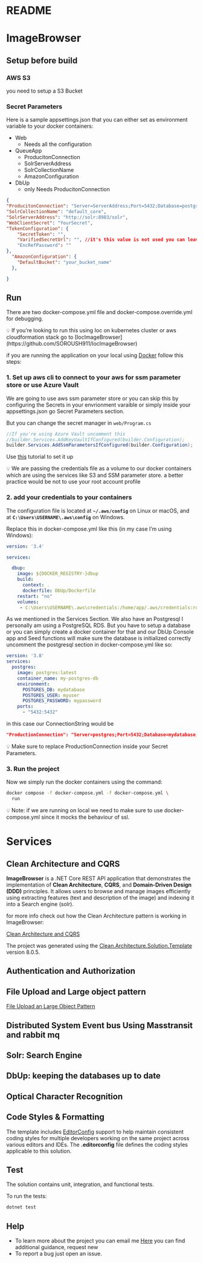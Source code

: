 # README

# ImageBrowser

## Setup before build

### AWS S3

you need to setup a S3 Bucket 

### Secret Parameters

Here is a  sample appsettings.json that you can either set as environment variable to your docker containers:

- Web
    - Needs all the configuration
- QueueApp
    - ProducitonConnection
    - SolrServerAddress
    - SolrCollectionName
    - AmazonConfiguration
- DbUp
    - only Needs ProducitonConnection

```json
{
"ProducitonConnection": "Server=ServerAddress;Port=5432;Database=postgres;User Id=postgres;Password=your_password;SSL Mode=Require;Trust Server Certificate=true",
"SolrCollectionName": "default_core",
"SolrServerAddress": "http://solr:8983/solr",
"WebClientSecret": "YourSecret",
"TokenConfiguration": {
    "SecretToken": "",
    "VarifiedSecretUrl": "", //it's this value is not used you can leave it as null or just a https://localhost:8000
    "EncRefPassword": ""
},
  "AmazonConfiguration": {
    "DefaultBucket": "your_bucket_name"
  },

}
```

## Run

There are two docker-compose.yml file and docker-compose.override.yml for debugging. 

<aside>
💡 If you’re looking to run this using Ioc on kubernetes cluster or aws cloudformation stack go to [IocImageBrowser](https://github.com/SOROUSH911/IocImageBrowser)

</aside>

if you are running the application on your local using [Docker](https://www.docker.com/) follow this steps:

### 1.  Set up aws cli to connect to your aws for ssm parameter store or use Azure Vault

We are going to use aws ssm parameter store or you can skip this by configuring the Secrets in your envrionment varaible or simply inside your appsettings.json go Secret Parameters section.

But you can change the secret manager in  `web/Program.cs` 

   

```csharp
//If you're using Azure Vault uncomment this
//builder.Services.AddKeyVaultIfConfigured(builder.Configuration);
builder.Services.AddSsmParametersIfConfigured(builder.Configuration);
```

Use [this](https://docs.aws.amazon.com/cli/latest/userguide/getting-started-quickstart.html) tutorial to set it up

<aside>
💡 We are passing the credentials file as a volume to our docker containers which are using the services like S3 and SSM parameter store. a better practice would be not to use your root account profile

</aside>

### 2. add your credentials to your containers

 The configuration file is located at **`~/.aws/config`** on Linux or macOS, and at **`C:\Users\USERNAME\.aws\config`** on Windows.

Replace this in docker-compose.yml like this (in my case I’m using Windows):

```yaml
version: '3.4'

services:

  dbup:
    image: ${DOCKER_REGISTRY-}dbup
    build:
      context: .
      dockerfile: DbUp/Dockerfile
    restart: "no"
    volumes:
     - C:\Users\USERNAME\.aws\credentials:/home/app/.aws/credentials:ro
```

As we mentioned in the Services Section. We also have an Postgresql I personally am using a PostgreSQL RDS. But you have to setup a database or you can simply create a docker container for that and our DbUp Console app and Seed functions will make sure the database is initialized correctly uncomment the postgresql section in docker-compose.yml like so:

```yaml
version: '3.8'
services:
  postgres:
    image: postgres:latest
    container_name: my-postgres-db
    environment:
      POSTGRES_DB: mydatabase
      POSTGRES_USER: myuser
      POSTGRES_PASSWORD: mypassword
    ports:
      - "5432:5432"

```

in this case our ConnectionString would be 

```json
"ProductionConnection": "Server=postgres;Port=5432;Database=mydatabase;User Id=myuser;Password=mypassword;SSL Mode=Require;Trust Server Certificate=true"
```

<aside>
💡 Make sure to replace ProductionConnection inside your Secret Parameters.

</aside>

### 3. Run the project

Now we simply run the docker containers using the command:

```bash
docker compose -f docker-compose.yml -f docker-compose.yml \
  run 
```

<aside>
💡 Note: if we are running on local we need to make sure to use docker-compose.yml since it mocks the behaviour of ssl.

</aside>

# Services

## Clean Architecture and CQRS

**ImageBrowser** is a .NET Core REST API application that demonstrates the implementation of **Clean Architecture**, **CQRS**, and **Domain-Driven Design (DDD)** principles. It allows users to browse and manage images efficiently using extracting features (text and description of the image) and indexing it into a Search engine (solr).

for more info check out how the Clean Architecture pattern is working in ImageBrowser:

[Clean Architecture and CQRS](https://www.notion.so/Clean-Architecture-and-CQRS-4ab1575c4fc14414822d351cfcf116d8?pvs=21) 

The project was generated using the [Clean.Architecture.Solution.Template](https://github.com/jasontaylordev/ImageBrowser)
version 8.0.5.

## Authentication and Authorization

## File Upload and Large object pattern

[File Upload an Large Object Pattern](https://www.notion.so/File-Upload-an-Large-Object-Pattern-b6d911df1fb7455c98d681350ddb32cf?pvs=21) 

## Distributed System Event bus Using Masstransit and rabbit mq

## Solr: Search Engine

## DbUp: keeping the databases up to date

## Optical Character Recognition

## Code Styles & Formatting

The template includes [EditorConfig](https://editorconfig.org/) support to help
maintain consistent coding styles for multiple developers working on the
same project across various editors and IDEs. The
**.editorconfig** file defines the coding styles applicable
to this solution.

## Test

The solution contains unit, integration, and functional tests.

To run the tests:

```bash
dotnet test
```

## Help

- To learn more about the project you can email me [Here](mailto:soroush.salari2023@gmail.com) you can find additional guidance, request new
- To report a bug just open an issue.
